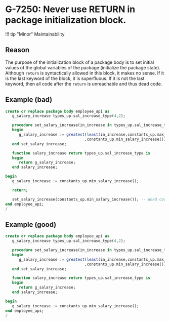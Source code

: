 # G-7250: Never use RETURN in package initialization block.

!!! tip "Minor"
    Maintainability

## Reason

The purpose of the initialization block of a package body is to set initial values of the global variables of the package (initialize the package state). Although `return` is syntactically allowed in this block, it makes no sense. If it is the last keyword of the block, it is superfluous. If it is not the last keyword, then all code after the `return` is unreachable and thus dead code.

## Example (bad)

``` sql
create or replace package body employee_api as
   g_salary_increase types_up.sal_increase_type(4,2);

   procedure set_salary_increase(in_increase in types_up.sal_increase_type) is
   begin
      g_salary_increase := greatest(least(in_increase,constants_up.max_salary_increase())
                                   ,constants_up.min_salary_increase());
   end set_salary_increase;

   function salary_increase return types_up.sal_increase_type is
   begin
      return g_salary_increase;
   end salary_increase;

begin
   g_salary_increase := constants_up.min_salary_increase();

   return;

   set_salary_increase(constants_up.min_salary_increase()); -- dead code
end employee_api;
/
```

## Example (good)

``` sql
create or replace package body employee_api as
   g_salary_increase types_up.sal_increase_type(4,2);

   procedure set_salary_increase(in_increase in types_up.sal_increase_type) is
   begin
      g_salary_increase := greatest(least(in_increase,constants_up.max_salary_increase())
                                   ,constants_up.min_salary_increase());
   end set_salary_increase;

   function salary_increase return types_up.sal_increase_type is
   begin
      return g_salary_increase;
   end salary_increase;

begin
   g_salary_increase := constants_up.min_salary_increase();
end employee_api;
/
```